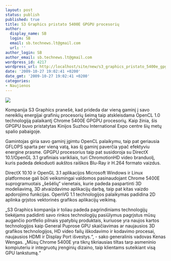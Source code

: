 ```yaml
---
layout: post
status: publish
published: true
title: S3 Graphics pristato 5400E GPGPU procesorių
author:
  display_name: SB
  login: SB
  email: sb.technews.lt@gmail.com
  url: ''
author_login: SB
author_email: sb.technews.lt@gmail.com
wordpress_id: 4217
wordpress_url: http://localhost/site/new/s3_graphics_pristato_5400e_gpgpu_procesoriu/
date: '2009-10-27 19:02:41 +0200'
date_gmt: '2009-10-27 19:02:41 +0200'
categories:
- Naujienos
---
```

<div class="imgright"><img src="http://t3.gstatic.com/images?q=tbn:7n1X9--Vvezq8M:http://farm4.static.flickr.com/3081/3117972468_348e457b50.jpg"  /></div>
<p>Kompanija S3 Graphics pranešė, kad prideda dar vieną gaminį į savo nereiklių energijai grafinių procesorių šeimą taip atskleisdama OpenCL 1.0 technologiją palaikantį Chrome 5400E GPGPU procesorių. Kaip žinia, šis GPGPU buvo pristatytas Kinijos Suzhou International Expo centre šių metų spalio pabaigoje.</p>
<p>Gamintojas giria savo gaminį įgimtu OpenCL palaikymu, taip pat geriausia GFLOPS sparta per vieną vatą, kas šį gaminį paverčia ypač efektyviu energine prasme. GPGPU procesorius taip pat susidoroja su DirectX 10.1/OpenGL 3.1 grafiniais varikliais, turi ChromotionHD video branduolį, kuris padeda dekoduoti aukštos raiškos Blu-Ray ir H.264 formato vaizdus. </p>
<p>DirectX 10.10 ir OpenGL 3.1 aplikacijos Microsoft Windows ir Linux platformose gali būti veiksmingai valdomos pasinaudojant Chrome 5400E suprogramuotais „šešėlių“ vienetais, kurie padeda paspartinti 3D modeliavimą, 3D atvaizdavimo aplikacijų darbą, taip pat kitas vaizdo apdorojimo funkcijas. OpenVG 1.1 technologijos palaikymas padidina 2D aplinka grįstos vektorinės grafikos aplikacijų veikimą.</p>
<p>„S3 Graphics kompanija ir toliau padeda pagrindiniams technologijų tiekėjams padidinti savo rinkos technologijų pasiūlymus pagrįstus mūsų augančio portfelio pilnais ypatybių produktais, kuriuose yra naujos kartos technologijos kaip General Puprose GPU skaičiavimas ar naujausios 3D grafikos technologijos, HD video failų iškodavimo ir kodavimo procesai, naujausios HDMI ir Display Port išvestys.“, - sako generalinis vadovas Kenas Wengas. „Mūsų Chrome 5400E yra tikrų tikriausias tiltas tarp asmeninio kompiuteriu ir integruotų įrenginių dizaino, taip klientams suteikiant visą GPU lankstumą.“<br /></p>
